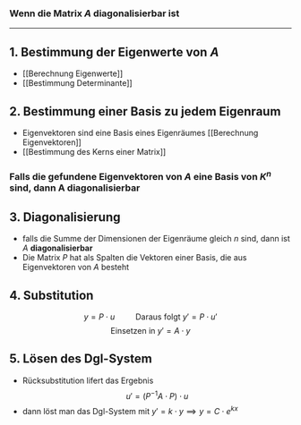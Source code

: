 ### Wenn die Matrix $A$ diagonalisierbar ist 

---
## 1. Bestimmung der Eigenwerte von $A$
- [[Berechnung Eigenwerte]]
- [[Bestimmung Determinante]]


## 2. Bestimmung einer Basis zu jedem Eigenraum
- Eigenvektoren sind eine Basis eines Eigenräumes [[Berechnung Eigenvektoren]]
- [[Bestimmung des Kerns einer Matrix]]
### Falls die gefundene Eigenvektoren von $A$ eine Basis von $K^{n}$ sind, dann **A diagonalisierbar**


##  3. Diagonalisierung
- falls die Summe der Dimensionen der Eigenräume gleich $n$ sind, dann ist $A$ **diagonalisierbar**
- Die Matrix $P$ hat als Spalten die Vektoren einer Basis, die aus Eigenvektoren von $A$ besteht


## 4. Substitution
$$
y=P\cdot u \quad \quad \text{ Daraus folgt }  y'=P\cdot u'
$$
$$
\text{ Einsetzen in }y'=A\cdot y
$$
## 5. Lösen des Dgl-System
- Rücksubstitution lifert das Ergebnis
$$
u'=(P^{-1}A\cdot P)\cdot u
$$
- dann löst man das Dgl-System mit $y'=k\cdot y \implies y=C\cdot e^{kx}$
